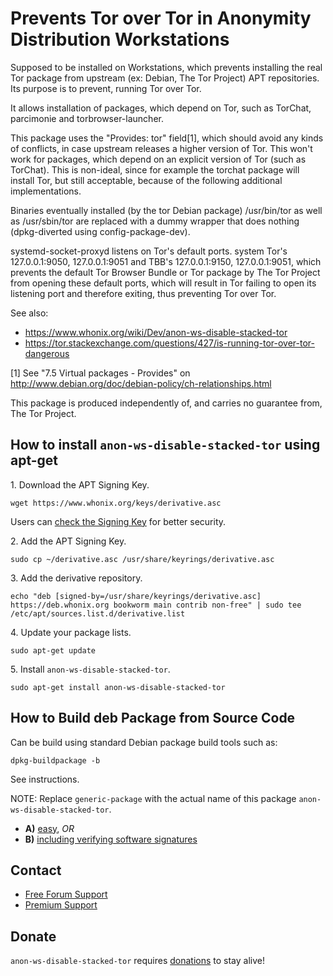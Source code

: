 # Prevents Tor over Tor in Anonymity Distribution Workstations #

Supposed to be installed on Workstations, which prevents installing the real
Tor package from upstream (ex: Debian, The Tor Project) APT repositories. Its
purpose is to prevent, running Tor over Tor.

It allows installation of packages, which depend on Tor, such as TorChat,
parcimonie and torbrowser-launcher.

This package uses the "Provides: tor" field[1], which should avoid any kinds of
conflicts, in case upstream releases a higher version of Tor. This won't work
for packages, which depend on an explicit version of Tor (such as TorChat).
This is non-ideal, since for example the torchat package will install Tor, but
still acceptable, because of the following additional implementations.

Binaries eventually installed (by the tor Debian package) /usr/bin/tor as well
as /usr/sbin/tor are replaced with a dummy wrapper that does nothing
(dpkg-diverted using config-package-dev).

systemd-socket-proxyd listens on Tor's default ports. system Tor's
127.0.0.1:9050, 127.0.0.1:9051 and TBB's 127.0.0.1:9150, 127.0.0.1:9051,
which prevents the
default Tor Browser Bundle or Tor package by The Tor Project from opening
these default ports, which will result in Tor failing to open its listening
port and therefore exiting, thus preventing Tor over Tor.

See also:

* https://www.whonix.org/wiki/Dev/anon-ws-disable-stacked-tor
* https://tor.stackexchange.com/questions/427/is-running-tor-over-tor-dangerous

[1] See "7.5 Virtual packages - Provides" on
http://www.debian.org/doc/debian-policy/ch-relationships.html

This package is produced independently of, and carries no guarantee from,
The Tor Project.

## How to install `anon-ws-disable-stacked-tor` using apt-get ##

1\. Download the APT Signing Key.

```
wget https://www.whonix.org/keys/derivative.asc
```

Users can [check the Signing Key](https://www.whonix.org/wiki/Signing_Key) for better security.

2\. Add the APT Signing Key.

```
sudo cp ~/derivative.asc /usr/share/keyrings/derivative.asc
```

3\. Add the derivative repository.

```
echo "deb [signed-by=/usr/share/keyrings/derivative.asc] https://deb.whonix.org bookworm main contrib non-free" | sudo tee /etc/apt/sources.list.d/derivative.list
```

4\. Update your package lists.

```
sudo apt-get update
```

5\. Install `anon-ws-disable-stacked-tor`.

```
sudo apt-get install anon-ws-disable-stacked-tor
```

## How to Build deb Package from Source Code ##

Can be build using standard Debian package build tools such as:

```
dpkg-buildpackage -b
```

See instructions.

NOTE: Replace `generic-package` with the actual name of this package `anon-ws-disable-stacked-tor`.

* **A)** [easy](https://www.whonix.org/wiki/Dev/Build_Documentation/generic-package/easy), _OR_
* **B)** [including verifying software signatures](https://www.whonix.org/wiki/Dev/Build_Documentation/generic-package)

## Contact ##

* [Free Forum Support](https://forums.whonix.org)
* [Premium Support](https://www.whonix.org/wiki/Premium_Support)

## Donate ##

`anon-ws-disable-stacked-tor` requires [donations](https://www.whonix.org/wiki/Donate) to stay alive!
